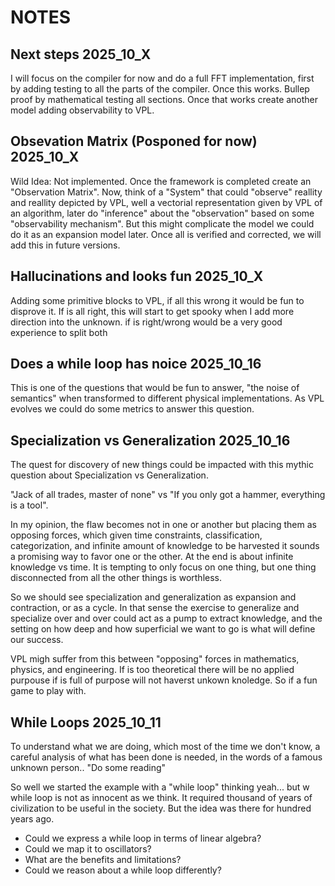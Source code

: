 # NOTES

## Next steps 2025_10_X

I will focus on the compiler for now and do a full FFT implementation, first by adding testing to all the parts of the compiler.
Once this works. Bullep proof by mathematical testing all sections.  Once that works create another model adding observability to VPL.

## Obsevation Matrix (Posponed for now) 2025_10_X

Wild Idea: Not implemented. Once the framework is completed create an "Observation Matrix". Now, think of a "System" that could
"observe" reallity and reallity depicted by VPL, well a vectorial representation given by VPL of an algorithm, later do "inference" about the "observation" based on some "observability mechanism". But this might complicate the model we could do it as an expansion model later. Once all is verified and corrected, we will add this in future versions.

## Hallucinations and looks fun 2025_10_X

Adding some primitive blocks to VPL, if all this wrong it would be fun to disprove it. If is all right, this will start to get spooky when I add more direction into the unknown. if is right/wrong would be a very good experience to split both

## Does a while loop has noice 2025_10_16

This is one of the questions that would be fun to answer, "the noise of semantics" when transformed to different physical implementations. 
As VPL evolves we could do some metrics to answer this question. 

## Specialization vs Generalization 2025_10_16

The quest for discovery of new things could be impacted with this mythic question about Specialization vs Generalization.
  
"Jack of all trades, master of none" vs "If you only got a hammer, everything is a tool".

In my opinion, the flaw becomes not in one or another but placing them as opposing forces, which given time
constraints, classification, categorization, and infinite amount of knowledge to be harvested it sounds a promising way
to favor one or the other. At the end is about infinite knowledge vs time. It is tempting to only focus on one thing, but
one thing disconnected from all the other things is worthless. 

So we should see specialization and generalization as expansion and contraction, or as a cycle. In that sense the exercise to 
generalize and specialize over and over could act as a pump to extract knowledge, and the setting on how deep and how superficial we
want to go is what will define our success.

VPL migh suffer from this between "opposing" forces in mathematics, physics, and engineering. If is too theoretical there will be no applied purpouse if 
is full of purpose will not haverst unkown knoledge. So if a fun game to play with.

## While Loops 2025_10_11

To understand what we are doing, which most of the time we don't know, a careful analysis of what has been done is needed, in the words of a famous unknown person.. "Do some reading"

So well we started the example with a "while loop" thinking yeah... but w while loop is not as innocent as we think. It required thousand of years of civilization to be useful in the society. But the idea was there for hundred years ago.

- Could we express a while loop in terms of linear algebra? 
- Could we map it to oscillators? 
- What are the benefits and limitations? 
- Could we reason about a while loop differently? 


